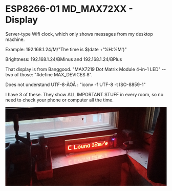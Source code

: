 # ESP8266-01 MD_MAX72XX - Display
Server-type Wifi clock, which only shows messages from my desktop machine. 

Example: 192.168.1.24/M/"The time is $(date +'%H:%M')"

Brightness: 192.168.1.24/BMinus and 192.168.1.24/BPlus

That display is from Banggood.  "MAX7219 Dot Matrix Module 4-in-1 LED" -- two of those: "#define MAX_DEVICES 8". 

Does not understand UTF-8-ÄÖÅ : "iconv -f UTF-8 -t ISO-8859-1" 

I have 3 of these. They show ALL IMPORTANT STUFF in every room, so no need to check your phone or computer all the time.

<IMG src=kuva.png>
